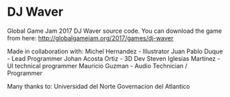 # DJ Waver
Global Game Jam 2017 DJ Waver source code.
You can download the game from here: http://globalgamejam.org/2017/games/dj-waver

Made in collaboration with:
Michel Hernandez - Illustrator
Juan Pablo Duque - Lead Programmer
Johan Acosta Ortiz - 3D Dev
Steven Iglesias Martinez - UI technical programmer
Mauricio Guzman - Audio Technician / Programmer

Many thanks to:
Universidad del Norte 
Governacion del Atlantico
